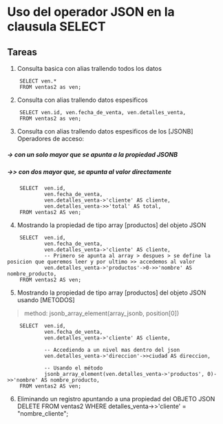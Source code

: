 # Uso del operador JSON en la clausula SELECT

## Tareas
1. Consulta basica con alias trallendo todos los datos
~~~
    SELECT ven.*
    FROM ventas2 as ven;
~~~

2. Consulta con alias trallendo datos espesificos
~~~
    SELECT ven.id, ven.fecha_de_venta, ven.detalles_venta, 
    FROM ventas2 as ven;
~~~

3. Consulta con alias trallendo datos espesificos de los [JSONB]
Operadores de acceso:
##### -> con un solo mayor que se apunta a la propiedad JSONB
##### ->> con dos mayor que, se apunta al valor directamente
~~~
    SELECT  ven.id, 
            ven.fecha_de_venta, 
            ven.detalles_venta->'cliente' AS cliente, 
            ven.detalles_venta->>'total' AS total, 
    FROM ventas2 AS ven;
~~~

4. Mostrando la propiedad de tipo array [productos] del objeto JSON
~~~
    SELECT  ven.id, 
            ven.fecha_de_venta, 
            ven.detalles_venta->'cliente' AS cliente, 
            -- Primero se apunta al array > despues > se define la posicion que queremos leer y por ultimo >> accedemos al valor
            ven.detalles_venta->'productos'->0->>'nombre' AS nombre_producto, 
    FROM ventas2 AS ven;
~~~

5. Mostrando la propiedad de tipo array [productos] del objeto JSON usando [METODOS]
> method: jsonb_array_element(array_jsonb, position[0]) 
~~~
    SELECT  ven.id, 
            ven.fecha_de_venta, 
            ven.detalles_venta->'cliente' AS cliente, 
            
            -- Accediendo a un nivel mas dentro del json
            ven.detalles_venta->'direccion'->>ciudad AS direccion, 

            -- Usando el método
            jsonb_array_element(ven.detalles_venta->'productos', 0)->>'nombre' AS nombre_producto, 
    FROM ventas2 AS ven;
~~~

6. Eliminando un registro apuntando a una propiedad del OBJETO JSON
DELETE FROM ventas2
WHERE detalles_venta->>'cliente' = "nombre_cliente";